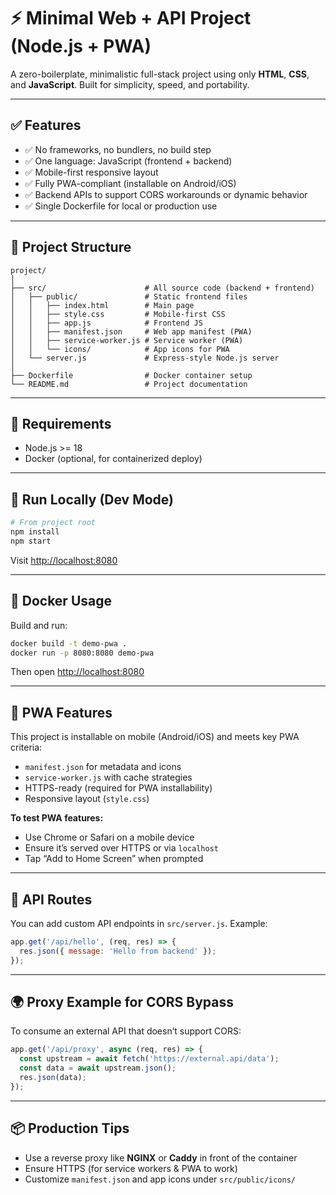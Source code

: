 # ⚡ Minimal Web + API Project (Node.js + PWA)

A zero-boilerplate, minimalistic full-stack project using only **HTML**, **CSS**, and **JavaScript**. Built for simplicity, speed, and portability.

---

## ✅ Features

- ✅ No frameworks, no bundlers, no build step
- ✅ One language: JavaScript (frontend + backend)
- ✅ Mobile-first responsive layout
- ✅ Fully PWA-compliant (installable on Android/iOS)
- ✅ Backend APIs to support CORS workarounds or dynamic behavior
- ✅ Single Dockerfile for local or production use

---

## 📁 Project Structure


```
project/
│
├── src/                      # All source code (backend + frontend)
│   ├── public/               # Static frontend files
│   │   ├── index.html        # Main page
│   │   ├── style.css         # Mobile-first CSS
│   │   ├── app.js            # Frontend JS
│   │   ├── manifest.json     # Web app manifest (PWA)
│   │   ├── service-worker.js # Service worker (PWA)
│   │   └── icons/            # App icons for PWA
│   └── server.js             # Express-style Node.js server
│
├── Dockerfile                # Docker container setup
└── README.md                 # Project documentation
```

---

## 🧱 Requirements

- Node.js >= 18
- Docker (optional, for containerized deploy)

---

## 🚀 Run Locally (Dev Mode)


```bash
# From project root
npm install
npm start
```

Visit [http://localhost:8080](http://localhost:8080)

---

## 🐳 Docker Usage

Build and run:

```bash
docker build -t demo-pwa .
docker run -p 8080:8080 demo-pwa
```

Then open [http://localhost:8080](http://localhost:8080)

---

## 📱 PWA Features

This project is installable on mobile (Android/iOS) and meets key PWA criteria:
- `manifest.json` for metadata and icons
- `service-worker.js` with cache strategies
- HTTPS-ready (required for PWA installability)
- Responsive layout (`style.css`)

**To test PWA features:**
- Use Chrome or Safari on a mobile device
- Ensure it’s served over HTTPS or via `localhost`
- Tap “Add to Home Screen” when prompted

---

## 🔌 API Routes


You can add custom API endpoints in `src/server.js`. Example:

```js
app.get('/api/hello', (req, res) => {
  res.json({ message: 'Hello from backend' });
});
```

---

## 🌍 Proxy Example for CORS Bypass

To consume an external API that doesn’t support CORS:

```js
app.get('/api/proxy', async (req, res) => {
  const upstream = await fetch('https://external.api/data');
  const data = await upstream.json();
  res.json(data);
});
```

---

## 📦 Production Tips

- Use a reverse proxy like **NGINX** or **Caddy** in front of the container
- Ensure HTTPS (for service workers & PWA to work)
- Customize `manifest.json` and app icons under `src/public/icons/`
